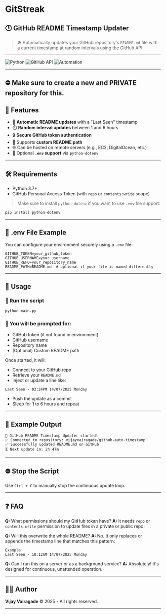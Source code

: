 # GitStreak

## 🕒 GitHub README Timestamp Updater

> ⚙️ Automatically updates your GitHub repository's `README.md` file with a current timestamp at random intervals using the GitHub API.

---

![Python](https://img.shields.io/badge/Python-3.7%2B-blue)
![GitHub API](https://img.shields.io/badge/API-GitHub%20v3-orange)
![Automation](https://img.shields.io/badge/Automation-Cron%20style-green)

---
## ⛔ Make sure to create a new and PRIVATE repository for this.

## 📌 Features

* 🤖 **Automatic README updates** with a "Last Seen" timestamp
* ⏱️ **Random interval updates** between 1 and 6 hours
* 🔒 **Secure GitHub token authentication**
* 📁 Supports **custom README path**
* 🌐 Can be hosted on remote servers (e.g., EC2, DigitalOcean, etc.)
* 🔧 Optional **`.env` support** via `python-dotenv`

---

## 🛠️ Requirements

* Python 3.7+
* GitHub Personal Access Token (with `repo` or `contents:write` scope)


> Make sure to install `python-dotenv` if you want to use `.env` file support:

```bash
pip install python-dotenv
```

---

## 📁 .env File Example

You can configure your environment securely using a `.env` file:

```env
GITHUB_TOKEN=your_github_token
GITHUB_USERNAME=your_username
GITHUB_REPO=your_repository_name
README_PATH=README.md  # optional if your file is named differently
```

---

## 🚀 Usage

### 🔁 Run the script

```bash
python main.py
```

### 🧪 You will be prompted for:

* GitHub token (if not found in environment)
* GitHub username
* Repository name
* (Optional) Custom README path

Once started, it will:

* Connect to your GitHub repo
* Retrieve your `README.md`
* Inject or update a line like:

```markdown
Last Seen - 03:24PM 14/07/2025 Monday
```

* Push the update as a commit
* Sleep for 1 to 6 hours and repeat

---

## 📸 Example Output

```
🚀 GitHub README Timestamp Updater started!
✅ Connected to repository: vijayvairagade/github-auto-timestamp
✅ Successfully updated README.md on GitHub
⏳ Next update in: 2h 47m
```

---

## ⛔ Stop the Script

Use `Ctrl + C` to manually stop the continuous update loop.

---

## ❓ FAQ

**Q:** What permissions should my GitHub token have?
**A:** It needs `repo` or `contents:write` permission to update files in a private or public repo.

**Q:** Will this overwrite the whole README?
**A:** No. It only replaces or appends the timestamp line that matches this pattern:

```regex
Example
Last Seen - 10:12AM 14/07/2025 Monday
```

**Q:** Can I run this on a server or as a background service?
**A:** Absolutely! It's designed for continuous, unattended operation.

---

## 👨‍💻 Author

**Vijay Vairagade**
© 2025 - All rights reserved.

---
